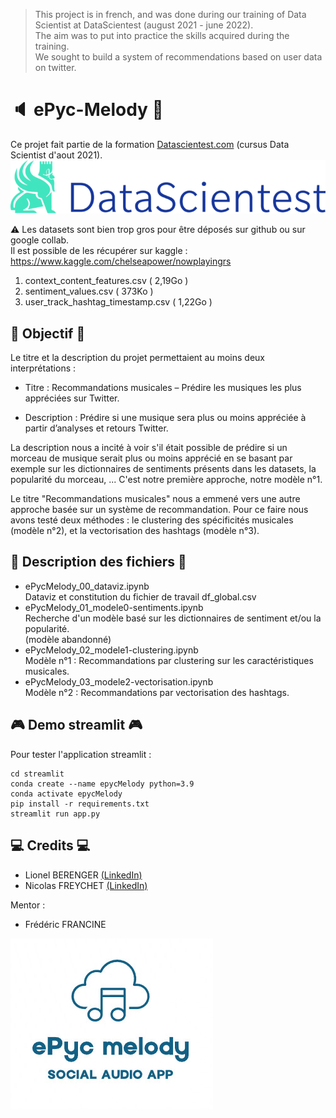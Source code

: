 > This project is in french, and was done during our training of Data Scientist at DataScientest (august 2021 - june 2022). <br>
> The aim was to put into practice the skills acquired during the training.<br>
> We sought to build a system of recommendations based on user data on twitter.


# :speaker: ePyc-Melody :musical_note:

Ce projet fait partie de la formation  [Datascientest.com](https://datascientest.com/) (cursus Data Scientist d'aout 2021).
![Datascientest_logo](/ressources/datascientest768x130.png)


:warning: Les datasets sont bien trop gros pour être déposés sur github ou sur google collab.<br>
Il est possible de les récupérer sur kaggle :
https://www.kaggle.com/chelseapower/nowplayingrs
1. context_content_features.csv ( 2,19Go )
2. sentiment_values.csv ( 373Ko )
3. user_track_hashtag_timestamp.csv ( 1,22Go )

## :dart: Objectif :dart:

Le titre et la description du projet permettaient au moins deux interprétations :
- Titre : Recommandations musicales – Prédire les musiques les plus appréciées sur Twitter.

- Description : Prédire si une musique sera plus ou moins appréciée à partir d’analyses et retours Twitter.

La description nous a incité à voir s'il était possible de prédire si un morceau de musique serait plus ou moins apprécié en se basant par exemple sur les  dictionnaires de sentiments présents dans les datasets, la popularité du morceau, ... 
C'est notre première approche, notre modèle n°1.

Le titre "Recommandations musicales" nous a emmené vers une autre approche basée sur un système de recommandation.
Pour ce faire nous avons testé deux méthodes : le clustering des spécificités musicales (modèle n°2), et la vectorisation des hashtags (modèle n°3).

## :bookmark_tabs: Description des fichiers :bookmark_tabs:
- ePycMelody_00_dataviz.ipynb <br>Dataviz et constitution du fichier de travail df_global.csv
- ePycMelody_01_modele0-sentiments.ipynb <br>Recherche d'un modèle basé sur les dictionnaires de sentiment et/ou la popularité.<br>(modèle abandonné)
- ePycMelody_02_modele1-clustering.ipynb <br>Modèle n°1 : Recommandations par clustering sur les caractéristiques musicales.
- ePycMelody_03_modele2-vectorisation.ipynb <br>Modèle n°2 : Recommandations par vectorisation des hashtags.

## :video_game: Demo streamlit  :video_game:
Pour tester l'application streamlit :
```shell
cd streamlit
conda create --name epycMelody python=3.9
conda activate epycMelody
pip install -r requirements.txt
streamlit run app.py
```

## :computer: Credits :computer:

*	Lionel BERENGER [(LinkedIn)](https://www.linkedin.com/in/lionelberenger/)
*	Nicolas FREYCHET [(LinkedIn)](https://www.linkedin.com/in/nicolas-freychet-1531391b9/)

Mentor :
*	Frédéric FRANCINE 

![Projet_logo](/ressources/logo_white1.jpg)
